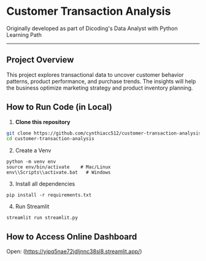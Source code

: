 # Customer Transaction Analysis
Originally developed as part of Dicoding's Data Analyst with Python Learning Path

---

## Project Overview
This project explores transactional data to uncover customer behavior patterns, product performance, and purchase trends. The insights will help the business optimize marketing strategy and product inventory planning.

## How to Run Code (in Local)

1. **Clone this repository**
```bash
git clone https://github.com/cynthiacc512/customer-transaction-analysis.git
cd customer-transaction-analysis
```
2. Create a Venv

```
python -m venv env
source env/bin/activate    # Mac/Linux
env\\Scripts\\activate.bat   # Windows
```

3. Install all dependencies
```
pip install -r requirements.txt
```

4. Run Streamlit
```
streamlit run streamlit.py
```

## How to Access Online Dashboard
Open: (https://yipq5nae72jdljnnc38sl8.streamlit.app/)

